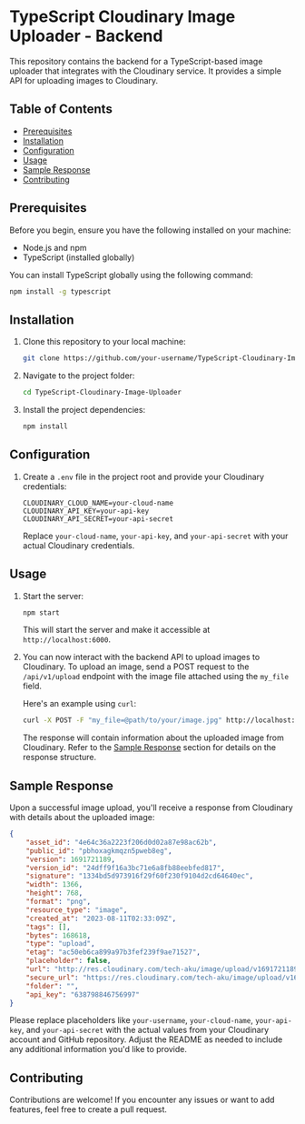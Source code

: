 # TypeScript Cloudinary Image Uploader - Backend

This repository contains the backend for a TypeScript-based image uploader that integrates with the Cloudinary service. It provides a simple API for uploading images to Cloudinary.

## Table of Contents

- [Prerequisites](#prerequisites)
- [Installation](#installation)
- [Configuration](#configuration)
- [Usage](#usage)
- [Sample Response](#sample-response)
- [Contributing](#contributing)

## Prerequisites

Before you begin, ensure you have the following installed on your machine:

- Node.js and npm
- TypeScript (installed globally)

You can install TypeScript globally using the following command:

```bash
npm install -g typescript
```

## Installation

1. Clone this repository to your local machine:

   ```bash
   git clone https://github.com/your-username/TypeScript-Cloudinary-Image-Uploader.git
   ```

2. Navigate to the project folder:

   ```bash
   cd TypeScript-Cloudinary-Image-Uploader
   ```

3. Install the project dependencies:

   ```bash
   npm install
   ```

## Configuration

1. Create a `.env` file in the project root and provide your Cloudinary credentials:

   ```plaintext
   CLOUDINARY_CLOUD_NAME=your-cloud-name
   CLOUDINARY_API_KEY=your-api-key
   CLOUDINARY_API_SECRET=your-api-secret
   ```

   Replace `your-cloud-name`, `your-api-key`, and `your-api-secret` with your actual Cloudinary credentials.

## Usage

1. Start the server:

   ```bash
   npm start
   ```

   This will start the server and make it accessible at `http://localhost:6000`.

2. You can now interact with the backend API to upload images to Cloudinary. To upload an image, send a POST request to the `/api/v1/upload` endpoint with the image file attached using the `my_file` field.

   Here's an example using `curl`:

   ```bash
   curl -X POST -F "my_file=@path/to/your/image.jpg" http://localhost:6000/api/v1/upload
   ```

   The response will contain information about the uploaded image from Cloudinary. Refer to the [Sample Response](#sample-response) section for details on the response structure.

## Sample Response

Upon a successful image upload, you'll receive a response from Cloudinary with details about the uploaded image:

```json
{
    "asset_id": "4e64c36a2223f206d0d02a87e98ac62b",
    "public_id": "pbhoxagkmqzn5pweb8eg",
    "version": 1691721189,
    "version_id": "24dff9f16a3bc71e6a8fb88eebfed817",
    "signature": "1334bd5d973916f29f60f230f9104d2cd64640ec",
    "width": 1366,
    "height": 768,
    "format": "png",
    "resource_type": "image",
    "created_at": "2023-08-11T02:33:09Z",
    "tags": [],
    "bytes": 168618,
    "type": "upload",
    "etag": "ac50eb6ca899a97b3fef239f9ae71527",
    "placeholder": false,
    "url": "http://res.cloudinary.com/tech-aku/image/upload/v1691721189/pbhoxagkmqzn5pweb8eg.png",
    "secure_url": "https://res.cloudinary.com/tech-aku/image/upload/v1691721189/pbhoxagkmqzn5pweb8eg.png",
    "folder": "",
    "api_key": "638798846756997"
}
```

Please replace placeholders like `your-username`, `your-cloud-name`, `your-api-key`, and `your-api-secret` with the actual values from your Cloudinary account and GitHub repository. Adjust the README as needed to include any additional information you'd like to provide.

## Contributing

Contributions are welcome! If you encounter any issues or want to add features, feel free to create a pull request.
```
